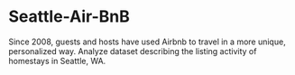# Seattle-Air-BnB
Since 2008, guests and hosts have used Airbnb to travel in a more unique, personalized way. Analyze dataset describing the listing activity of homestays in Seattle, WA.
